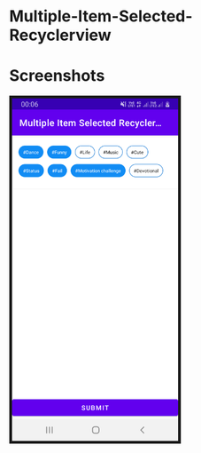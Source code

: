 # Multiple-Item-Selected-Recyclerview

# Screenshots

<img src="pic1.png" border="5" alt="Chat Message Adapter" width="300">&nbsp;
